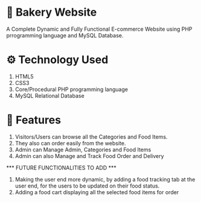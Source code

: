# 🥘 Bakery Website 
A Complete Dynamic and Fully Functional E-commerce Website using PHP prrogramming language and MySQL Database.


# ⚙️ Technology Used
1. HTML5
2. CSS3
3. Core/Procedural PHP programming language
4. MySQL Relational Database


# 🧰 Features
1. Visitors/Users can browse all the Categories and Food Items. 
2. They also can order easily from the website.
3. Admin can Manage Admin, Categories and Food Items
4. Admin can also Manage and Track Food Order and Delivery

*** FUTURE FUNCTIONALITIES TO ADD ***
1. Making the user end more dynamic, by adding a food tracking tab at the user end, for the users to be updated on their food status.
2. Adding a food cart displaying all the selected food items for order
